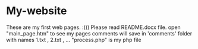 # My-website
 These are my first web pages. :)))
Please read README.docx file.
open "main_page.htm" to see my pages
comments will save in 'comments' folder with names 1.txt , 2.txt , ...
"process.php" is my php file
